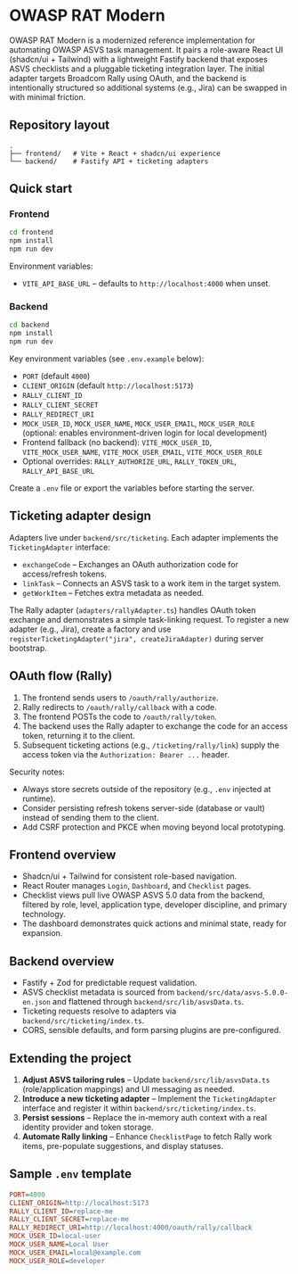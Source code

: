 # OWASP RAT Modern

OWASP RAT Modern is a modernized reference implementation for automating OWASP ASVS task management. It pairs a role-aware React UI (shadcn/ui + Tailwind) with a lightweight Fastify backend that exposes ASVS checklists and a pluggable ticketing integration layer. The initial adapter targets Broadcom Rally using OAuth, and the backend is intentionally structured so additional systems (e.g., Jira) can be swapped in with minimal friction.

## Repository layout

```
.
├── frontend/   # Vite + React + shadcn/ui experience
└── backend/    # Fastify API + ticketing adapters
```

## Quick start

### Frontend

```bash
cd frontend
npm install
npm run dev
```

Environment variables:

- `VITE_API_BASE_URL` – defaults to `http://localhost:4000` when unset.

### Backend

```bash
cd backend
npm install
npm run dev
```

Key environment variables (see `.env.example` below):

- `PORT` (default `4000`)
- `CLIENT_ORIGIN` (default `http://localhost:5173`)
- `RALLY_CLIENT_ID`
- `RALLY_CLIENT_SECRET`
- `RALLY_REDIRECT_URI`
- `MOCK_USER_ID`, `MOCK_USER_NAME`, `MOCK_USER_EMAIL`, `MOCK_USER_ROLE` (optional: enables environment-driven login for local development)
- Frontend fallback (no backend): `VITE_MOCK_USER_ID`, `VITE_MOCK_USER_NAME`, `VITE_MOCK_USER_EMAIL`, `VITE_MOCK_USER_ROLE`
- Optional overrides: `RALLY_AUTHORIZE_URL`, `RALLY_TOKEN_URL`, `RALLY_API_BASE_URL`

Create a `.env` file or export the variables before starting the server.

## Ticketing adapter design

Adapters live under `backend/src/ticketing`. Each adapter implements the `TicketingAdapter` interface:

- `exchangeCode` – Exchanges an OAuth authorization code for access/refresh tokens.
- `linkTask` – Connects an ASVS task to a work item in the target system.
- `getWorkItem` – Fetches extra metadata as needed.

The Rally adapter (`adapters/rallyAdapter.ts`) handles OAuth token exchange and demonstrates a simple task-linking request. To register a new adapter (e.g., Jira), create a factory and use `registerTicketingAdapter("jira", createJiraAdapter)` during server bootstrap.

## OAuth flow (Rally)

1. The frontend sends users to `/oauth/rally/authorize`.
2. Rally redirects to `/oauth/rally/callback` with a code.
3. The frontend POSTs the code to `/oauth/rally/token`.
4. The backend uses the Rally adapter to exchange the code for an access token, returning it to the client.
5. Subsequent ticketing actions (e.g., `/ticketing/rally/link`) supply the access token via the `Authorization: Bearer ...` header.

Security notes:

- Always store secrets outside of the repository (e.g., `.env` injected at runtime).
- Consider persisting refresh tokens server-side (database or vault) instead of sending them to the client.
- Add CSRF protection and PKCE when moving beyond local prototyping.

## Frontend overview

- Shadcn/ui + Tailwind for consistent role-based navigation.
- React Router manages `Login`, `Dashboard`, and `Checklist` pages.
- Checklist views pull live OWASP ASVS 5.0 data from the backend, filtered by role, level, application type, developer discipline, and primary technology.
- The dashboard demonstrates quick actions and minimal state, ready for expansion.

## Backend overview

- Fastify + Zod for predictable request validation.
- ASVS checklist metadata is sourced from `backend/src/data/asvs-5.0.0-en.json` and flattened through `backend/src/lib/asvsData.ts`.
- Ticketing requests resolve to adapters via `backend/src/ticketing/index.ts`.
- CORS, sensible defaults, and form parsing plugins are pre-configured.

## Extending the project

1. **Adjust ASVS tailoring rules** – Update `backend/src/lib/asvsData.ts` (role/application mappings) and UI messaging as needed.
2. **Introduce a new ticketing adapter** – Implement the `TicketingAdapter` interface and register it within `backend/src/ticketing/index.ts`.
3. **Persist sessions** – Replace the in-memory auth context with a real identity provider and token storage.
4. **Automate Rally linking** – Enhance `ChecklistPage` to fetch Rally work items, pre-populate suggestions, and display statuses.

## Sample `.env` template

```ini
PORT=4000
CLIENT_ORIGIN=http://localhost:5173
RALLY_CLIENT_ID=replace-me
RALLY_CLIENT_SECRET=replace-me
RALLY_REDIRECT_URI=http://localhost:4000/oauth/rally/callback
MOCK_USER_ID=local-user
MOCK_USER_NAME=Local User
MOCK_USER_EMAIL=local@example.com
MOCK_USER_ROLE=developer
```
